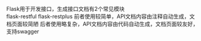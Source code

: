 Flask用于开发接口，生成接口文档有2个常见模块  
  flask-restful
  flask-restplus
前者使用较简单，API文档内容由注释自动生成，文档页面较简陋
后者使用略复杂，API文档内容由代码自动生成，文档页面较友好，支持swagger